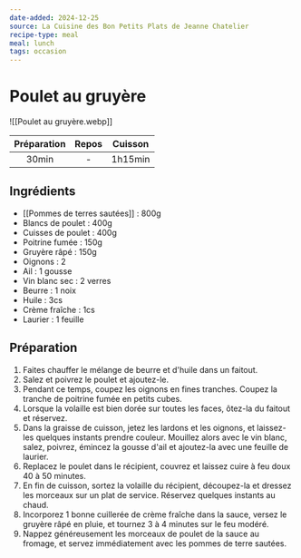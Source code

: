 ```yaml
---
date-added: 2024-12-25
source: La Cuisine des Bon Petits Plats de Jeanne Chatelier
recipe-type: meal
meal: lunch
tags: occasion
---
```


# Poulet au gruyère

![[Poulet au gruyère.webp]]

| Préparation | Repos | Cuisson |
|:-----------:|:-----:|:-------:|
|    30min    |   -   | 1h15min |

## Ingrédients

- [[Pommes de terres sautées]] : 800g
- Blancs de poulet : 400g
- Cuisses de poulet : 400g
- Poitrine fumée : 150g
- Gruyère râpé : 150g
- Oignons : 2
- Ail : 1 gousse
- Vin blanc sec : 2 verres
- Beurre : 1 noix
- Huile : 3cs
- Crème fraîche : 1cs
- Laurier : 1 feuille

## Préparation

1. Faites chauffer le mélange de beurre et d'huile dans un faitout.
2. Salez et poivrez le poulet et ajoutez-le.
3. Pendant ce temps, coupez les oignons en fines tranches. Coupez la tranche de poitrine fumée en petits cubes.
4. Lorsque la volaille est bien dorée sur toutes les faces, ôtez-la du faitout et réservez.
5. Dans la graisse de cuisson, jetez les lardons et les oignons, et laissez-les quelques instants prendre couleur. Mouillez alors avec le vin blanc, salez, poivrez, émincez la gousse d'ail et ajoutez-la avec une feuille de laurier.
6. Replacez le poulet dans le récipient, couvrez et laissez cuire à feu doux 40 à 50 minutes.
7. En fin de cuisson, sortez la volaille du récipient, découpez-la et dressez les morceaux sur un plat de service. Réservez quelques instants au chaud.
8. Incorporez 1 bonne cuillerée de crème fraîche dans la sauce, versez le gruyère râpé en pluie, et tournez 3 à 4 minutes sur le feu modéré.
9. Nappez généreusement les morceaux de poulet de la sauce au fromage, et servez immédiatement avec les pommes de terre sautées.
